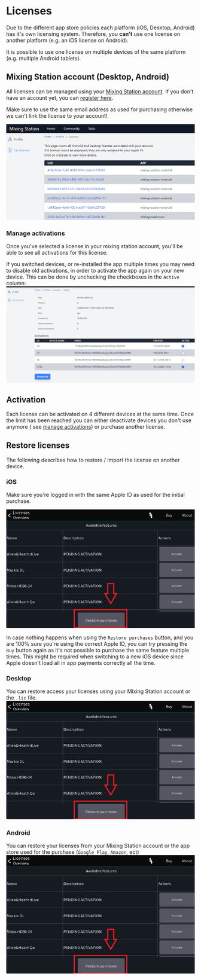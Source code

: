 # Licenses

Due to the different app store policies each platform (iOS, Desktop, Android) has it's own licensing system.
Therefore, you **can't** use one license on another platform (e.g. an iOS license on Android).

It is possible to use one license on multiple devices of the same platform (e.g. multiple Android tablets).

## Mixing Station account (Desktop, Android)

All licenses can be managed using your [Mixing Station account](https://mixingstation.app/profile/licenses). If you
don't have an account yet, you can [register here](https://mixingstation.app/profile/create).

Make sure to use the same email address as used for purchasing otherwise we can't link the license to your account!

![License-page](../img/license/profile.png)

### Manage activations

Once you've selected a license in your mixing station account, you'll be able to see all
activations for this license.

If you switched devices, or re-installed the app multiple times you may need to disable old activations,
in order to activate the app again on your new device.
This can be done by unchecking the checkboxes in the `Active` column:
![img.png](../img/license/activations.png)

## Activation

Each license can be activated on 4 different devices at the same time.
Once the limit has been reached you can either deactivate devices you don't use anymore (
see [manage activations](#manage-activations)) or
purchase another license.

## Restore licenses

The following describes how to restore / import the license on another device.

### iOS

Make sure you're logged in with the same Apple ID as used for the initial purchase.

![iOS-Import](../img/license/licenses-overview.png)

In case nothing happens when using the `Restore purchases` button, and you are 100% sure you're using the correct Apple
ID,
you can try pressing the `Buy` button again as it's not possible to purchase the same feature multiple times.
This might be required when switching to a new iOS device since Apple doesn't load all in app payments correctly all the
time.

### Desktop

You can restore access your licenses using your Mixing Station account or the `.lic` file.
![Desktop-Import](../img/license/licenses-overview.png)

### Android

You can restore your licenses from your Mixing Station account or the app store used for the
purchase (`Google Play`, `Amazon`, ect)
![Android-Import](../img/license/licenses-overview.png)
